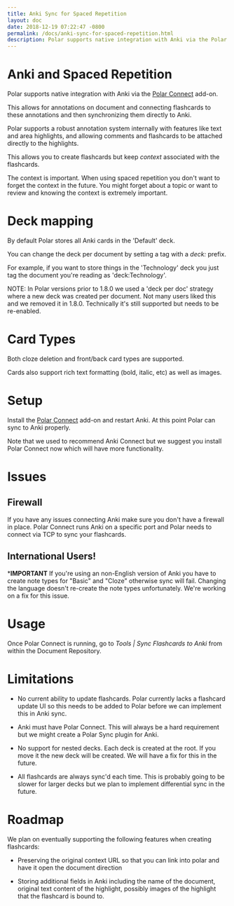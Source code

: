 ```yaml
---
title: Anki Sync for Spaced Repetition
layout: doc
date: 2018-12-19 07:22:47 -0800
permalink: /docs/anki-sync-for-spaced-repetition.html
description: Polar supports native integration with Anki via the Polar Connect add-on. 
---
```


# Anki and Spaced Repetition

Polar supports native integration with Anki via the [Polar Connect](https://ankiweb.net/shared/info/734898866) add-on.

This allows for annotations on document and connecting flashcards to these
annotations and then synchronizing them directly to Anki.

Polar supports a robust annotation system internally with features like text and
area highlights, and allowing comments and flashcards to be attached directly to
the highlights.

This allows you to create flashcards but keep *context* associated with the 
flashcards.

The context is important.  When using spaced repetition you don't want to forget 
the context in the future.  You might forget about a topic or want to review
and knowing the context is extremely important.   

# Deck mapping

By default Polar stores all Anki cards in the 'Default' deck.

You can change the deck per document by setting a tag with a *deck:* prefix.

For example, if you want to store things in the 'Technology' deck you just 
tag the document you're reading as 'deck:Technology'.

NOTE: In Polar versions prior to 1.8.0 we used a 'deck per doc' strategy where
a new deck was created per document.  Not many users liked this and we removed
it in 1.8.0. Technically it's still supported but needs to be re-enabled. 

# Card Types

Both cloze deletion and front/back card types are supported.

Cards also support rich text formatting (bold, italic, etc) as well as images.

# Setup

Install the [Polar Connect](https://ankiweb.net/shared/info/734898866) add-on 
and restart Anki.  At this point Polar can sync to Anki properly.

Note that we used to recommend Anki Connect but we suggest you install Polar
Connect now which will have more functionality.

# Issues

## Firewall

If you have any issues connecting Anki make sure you don't have a firewall in 
place.  Polar Connect runs Anki on a specific port and Polar needs to connect
via TCP to sync your flashcards.

## International Users!

***IMPORTANT** If you're using an non-English version of Anki you have to
create note types for "Basic" and "Cloze" otherwise sync will fail.  Changing
the language doesn't re-create the note types unfortunately.  We're working 
on a fix for this issue. 

# Usage 

Once Polar Connect is running, go to *Tools | Sync Flashcards to Anki* from 
within the Document Repository. 

# Limitations

- No current ability to update flashcards.  Polar currently lacks a flashcard 
  update UI so this needs to be added to Polar before we can implement this in 
  Anki sync.

- Anki must have Polar Connect. This will always be a hard requirement but we
  might create a Polar Sync plugin for Anki.

- No support for nested decks.  Each deck is created at the root.  If you move it
  the new deck will be created. We will have a fix for this in the future.

- All flashcards are always sync'd each time. This is probably going to be slower
  for larger decks but we plan to implement differential sync in the future.

# Roadmap

We plan on eventually supporting the following features when creating flashcards:

- Preserving the original context URL so that you can link into polar and
  have it open the document direction 
  
- Storing additional fields in Anki including the name of the document, 
  original text content of the highlight, possibly images of the highlight
  that the flashcard is bound to. 
